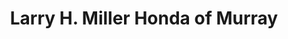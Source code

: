 ---
title: "Larry H. Miller Honda of Murray"
url: /murray/larry-h-miller-honda-of-murray/
shop: car
---